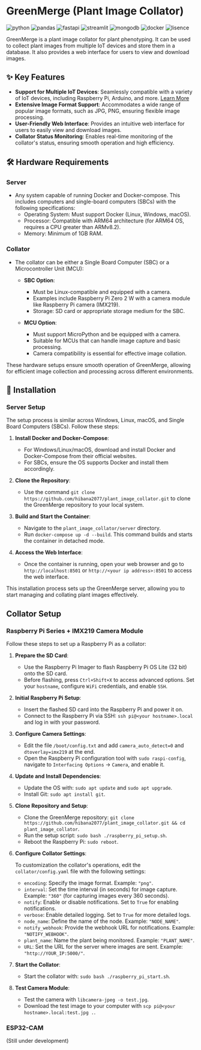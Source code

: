 <!--
 * @Author: hibana2077 hibana2077@gmaill.com
 * @Date: 2023-11-28 10:50:46
 * @LastEditors: hibana2077 hibana2077@gmail.com
 * @LastEditTime: 2023-12-02 15:32:29
 * @FilePath: /plant_image_collator/README.md
 * @Description: This is a project for plant image collator.
-->

# GreenMerge (Plant Image Collator)

![python](https://img.shields.io/badge/python-3.9-blue?style=plastic-square&logo=python)
![pandas](https://img.shields.io/badge/pandas-2.1.3-150458?style=plastic-square&logo=pandas)
![fastapi](https://img.shields.io/badge/fastapi-0.104.1-009688?style=plastic-square&logo=fastapi)
![streamlit](https://img.shields.io/badge/streamlit-1.29.0-FF4B4B?style=plastic-square&logo=streamlit)
![mongodb](https://img.shields.io/badge/mongodb-7.0-47A248?style=plastic-square&logo=mongodb)
![docker](https://img.shields.io/badge/docker-24.0.6-2496ED?style=plastic-square&logo=docker)
![lisence](https://img.shields.io/github/license/hibana2077/plant_image_collator?style=plastic-square)

GreenMerge is a plant image collator for plant phenotyping. It can be used to collect plant images from multiple IoT devices and store them in a database. It also provides a web interface for users to view and download images.

## ✨ Key Features

- **Support for Multiple IoT Devices**: Seamlessly compatible with a variety of IoT devices, including Raspberry Pi, Arduino, and more. [Learn More](./supported_devices.md)
- **Extensive Image Format Support**: Accommodates a wide range of popular image formats, such as JPG, PNG, ensuring flexible image processing.
- **User-Friendly Web Interface**: Provides an intuitive web interface for users to easily view and download images.
- **Collator Status Monitoring**: Enables real-time monitoring of the collator's status, ensuring smooth operation and high efficiency.

## 🛠️ Hardware Requirements

### Server

- Any system capable of running Docker and Docker-compose. This includes computers and single-board computers (SBCs) with the following specifications:
  - Operating System: Must support Docker (Linux, Windows, macOS).
  - Processor: Compatible with ARM64 architecture (for ARM64 OS, requires a CPU greater than ARMv8.2).
  - Memory: Minimum of 1GB RAM.

### Collator

- The collator can be either a Single Board Computer (SBC) or a Microcontroller Unit (MCU):
  - **SBC Option**:
    - Must be Linux-compatible and equipped with a camera.
    - Examples include Raspberry Pi Zero 2 W with a camera module like Raspberry Pi camera (IMX219).
    - Storage: SD card or appropriate storage medium for the SBC.

  - **MCU Option**:
    - Must support MicroPython and be equipped with a camera.
    - Suitable for MCUs that can handle image capture and basic processing.
    - Camera compatibility is essential for effective image collation.

These hardware setups ensure smooth operation of GreenMerge, allowing for efficient image collection and processing across different environments.

## 🔧 Installation

### Server Setup

The setup process is similar across Windows, Linux, macOS, and Single Board Computers (SBCs). Follow these steps:

1. **Install Docker and Docker-Compose**:
   - For Windows/Linux/macOS, download and install Docker and Docker-Compose from their official websites.
   - For SBCs, ensure the OS supports Docker and install them accordingly.

2. **Clone the Repository**:
   - Use the command `git clone https://github.com/hibana2077/plant_image_collator.git` to clone the GreenMerge repository to your local system.

3. **Build and Start the Container**:
    - Navigate to the `plant_image_collator/server` directory.
    - Run `docker-compose up -d --build`. This command builds and starts the container in detached mode.

4. **Access the Web Interface**:
   - Once the container is running, open your web browser and go to `http://localhost:8501` or `http://<your ip address>:8501` to access the web interface.

This installation process sets up the GreenMerge server, allowing you to start managing and collating plant images effectively.

## Collator Setup

### Raspberry Pi Series + IMX219 Camera Module

Follow these steps to set up a Raspberry Pi as a collator:

1. **Prepare the SD Card**:
   - Use the Raspberry Pi Imager to flash Raspberry Pi OS Lite (32 bit) onto the SD card.
   - Before flashing, press `Ctrl+Shift+X` to access advanced options. Set your `hostname`, configure `WiFi` credentials, and enable `SSH`.

2. **Initial Raspberry Pi Setup**:
   - Insert the flashed SD card into the Raspberry Pi and power it on.
   - Connect to the Raspberry Pi via SSH: `ssh pi@<your hostname>.local` and log in with your password.

3. **Configure Camera Settings**:
   - Edit the file `/boot/config.txt` and add `camera_auto_detect=0` and `dtoverlay=imx219` at the end.
   - Open the Raspberry Pi configuration tool with `sudo raspi-config`, navigate to `Interfacing Options` -> `Camera`, and enable it.

4. **Update and Install Dependencies**:
   - Update the OS with: `sudo apt update` and `sudo apt upgrade`.
   - Install Git: `sudo apt install git`.

5. **Clone Repository and Setup**:
   - Clone the GreenMerge repository: `git clone https://github.com/hibana2077/plant_image_collator.git && cd plant_image_collator`.
   - Run the setup script: `sudo bash ./raspberry_pi_setup.sh`.
   - Reboot the Raspberry Pi: `sudo reboot`.

6. **Configure Collator Settings**:

    To customization the collator's operations, edit the `collator/config.yaml` file with the following settings:

    - `encoding`: Specify the image format. Example: `"png"`.
    - `interval`: Set the time interval (in seconds) for image capture. Example: `"360"` (for capturing images every 360 seconds).
    - `notify`: Enable or disable notifications. Set to `True` for enabling notifications.
    - `verbose`: Enable detailed logging. Set to `True` for more detailed logs.
    - `node_name`: Define the name of the node. Example: `"NODE_NAME"`.
    - `notify_webhook`: Provide the webhook URL for notifications. Example: `"NOTIFY_WEBHOOK"`.
    - `plant_name`: Name the plant being monitored. Example: `"PLANT_NAME"`.
    - `URL`: Set the URL for the server where images are sent. Example: `"http://YOUR_IP:5000/"`.

7. **Start the Collator**:
   - Start the collator with: `sudo bash ./raspberry_pi_start.sh`.

8. **Test Camera Module**:
   - Test the camera with `libcamera-jpeg -o test.jpg`.
   - Download the test image to your computer with `scp pi@<your hostname>.local:test.jpg .`.

### ESP32-CAM

(Still under development)
